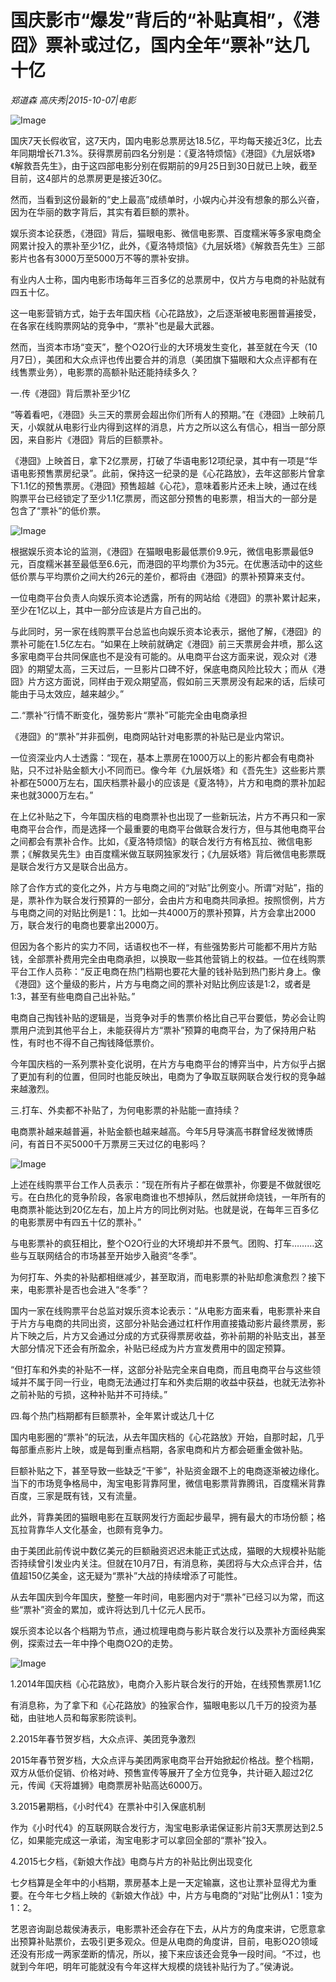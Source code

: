 # 国庆影市“爆发”背后的“补贴真相”，《港囧》票补或过亿，国内全年“票补”达几十亿

*郑道森 高庆秀|2015-10-07|电影*

![Image](http://static.ylzbl.com/uploads/ueditor/php/upload/image/20171026/1509005432963489.jpeg)

国庆7天长假收官，这7天内，国内电影总票房达18.5亿，平均每天接近3亿，比去年同期增长71.3%。获得票房前四名分别是：《夏洛特烦恼》《港囧》《九层妖塔》《解救吾先生》，由于这四部电影分别在假期前的9月25日到30日就已上映，截至目前，这4部片的总票房更是接近30亿。

然而，当看到这份最新的“史上最高”成绩单时，小娱内心并没有想象的那么兴奋，因为在华丽的数字背后，其实有着巨额的票补。

娱乐资本论获悉，《港囧》背后，猫眼电影、微信电影票、百度糯米等多家电商全网累计投入的票补至少1亿，此外，《夏洛特烦恼》《九层妖塔》《解救吾先生》三部影片也各有3000万至5000万不等的票补安排。

有业内人士称，国内电影市场每年三百多亿的总票房中，仅片方与电商的补贴就有四五十亿。

这一电影营销方式，始于去年国庆档《心花路放》，之后逐渐被电影圈普遍接受，在各家在线购票网站的竞争中，“票补”也是最大武器。

然而，当资本市场“变天”，整个O2O行业的大环境发生变化，甚至就在今天（10月7日），美团和大众点评也传出要合并的消息（美团旗下猫眼和大众点评都有在线售票业务），电影票的高额补贴还能持续多久？

一.传《港囧》背后票补至少1亿

“等着看吧，《港囧》头三天的票房会超出你们所有人的预期。”在《港囧》上映前几天，小娱就从电影行业内得到这样的消息，片方之所以这么有信心，相当一部分原因，来自影片《港囧》背后的巨额票补。

《港囧》上映首日，拿下2亿票房，打破了华语电影12项纪录，其中有一项是“华语电影预售票房纪录”。此前，保持这一纪录的是《心花路放》，去年这部影片曾拿下1.1亿的预售票房。《港囧》预售超越《心花》，意味着影片还未上映，通过在线购票平台已经锁定了至少1.1亿票房，而这部分预售的电影票，相当大的一部分是包含了“票补”的低价票。

![Image](http://si1.go2yd.com/get-image/0HlaZjV1d0S)

根据娱乐资本论的监测，《港囧》在猫眼电影最低票价9.9元，微信电影票最低9元，百度糯米甚至最低至6.6元，而港囧的平均票价为35元。在优惠活动中的这些低价票与平均票价之间大约26元的差价，都将由《港囧》的票补预算来支付。

一位电商平台负责人向娱乐资本论透露，所有的网站给《港囧》的票补累计起来，至少在1亿以上，其中一部分应该是片方自己出的。

与此同时，另一家在线购票平台总监也向娱乐资本论表示，据他了解，《港囧》的票补可能在1.5亿左右。“如果在上映前就确定《港囧》前三天票房会井喷，那么这多家电商平台共同保底也不是没有可能的。从电商平台这方面来说，观众对《港囧》的期望太高，三天过后，一旦影片口碑不好，保底电商风险比较大；而从《港囧》片方这方面说，同样由于观众期望高，假如前三天票房没有起来的话，后续可能由于马太效应，越来越少。”

二.“票补”行情不断变化，强势影片“票补”可能完全由电商承担

《港囧》的“票补”并非孤例，电商网站针对电影票的补贴已是业内常识。

一位资深业内人士透露：“现在，基本上票房在1000万以上的影片都会有电商补贴，只不过补贴金额大小不同而已。像今年《九层妖塔》和《吾先生》这些影片票补都在5000万左右，国庆档票补最小的应该是《夏洛特》，片方和电商的票补加起来也就3000万左右。”

在上亿补贴之下，今年国庆档的电商票补也出现了一些新玩法，片方不再只和一家电商平台合作，而是选择一个最重要的电商平台做联合发行方，但与其他电商平台之间都会有票补合作。比如，《夏洛特烦恼》的联合发行方有格瓦拉、微信电影票；《解救吴先生》由百度糯米做互联网独家发行；《九层妖塔》背后微信电影票既是联合发行方又是联合出品方。

除了合作方式的变化之外，片方与电商之间的“对贴”比例变小。所谓“对贴”，指的是，票补作为联合发行预算的一部分，会由片方和电商共同承担。按照惯例，片方与电商之间的对贴比例是1：1。比如一共4000万的票补预算，片方会拿出2000万，联合发行的电商也要拿出2000万。

但因为各个影片的实力不同，话语权也不一样，有些强势影片可能都不用片方贴钱，全部票补费用完全由电商承担，以换取一些其他营销上的权益。一位在线购票平台工作人员称：“反正电商在热门档期也要花大量的钱补贴到热门影片身上。像《港囧》这个量级的影片，片方与电商之间的票补对贴比例应该是1:2，或者是1:3，甚至有些电商自己出补贴。”

电商自己掏钱补贴的逻辑是，当竞争对手的售票价格比自己平台要低，势必会让购票用户流到其他平台上，未能获得片方“票补”预算的电商平台，为了保持用户粘性，有时也不得不自己掏钱降低票价。

今年国庆档的一系列票补变化说明，在片方与电商平台的博弈当中，片方似乎占据了更加有利的位置，但同时也能反映出，电商为了争取互联网联合发行权的竞争越来越激烈。

三.打车、外卖都不补贴了，为何电影票的补贴能一直持续？

电商票补越来越普遍，补贴金额也越来越高。今年5月导演高书群曾经发微博质问，有首日不买5000千万票房三天过亿的电影吗？

![Image](http://si1.go2yd.com/get-image/0HlaZgvDbZA)

上述在线购票平台工作人员表示：“现在所有片子都在做票补，你要是不做就很吃亏。在白热化的竞争阶段，各家电商谁也不想掉队，然后就拼命烧钱，一年所有的电商票补能达到20亿左右，加上片方的同比例对贴。也就是说，在每年三百多亿的电影票房中有四五十亿的票补。”

与电影票补的疯狂相比，整个O2O行业的大环境却并不景气。团购、打车………这些与互联网结合的市场甚至开始步入融资“冬季”。

为何打车、外卖的补贴都相继减少，甚至取消，而电影票的补贴却愈演愈烈？接下来，电影票补是否也会进入“冬季”？

国内一家在线购票平台总监对娱乐资本论表示：“从电影方面来看，电影票补来自于片方与电商的共同出资，这部分补贴会通过杠杆作用直接撬动影片最终票房，影片下映之后，片方又会通过分成的方式获得票房收益，弥补前期的补贴支出，甚至大部分情况下还会有所盈余，补贴已经成为片方宣发费用中的固定预算。

“但打车和外卖的补贴不一样，这部分补贴完全来自电商，而且电商平台与这些领域并不属于同一行业，电商无法通过打车和外卖后期的收益中获益，也就无法弥补之前补贴的亏损，这种补贴并不可持续。”

四.每个热门档期都有巨额票补，全年累计或达几十亿

国内电影圈的“票补”的玩法，从去年国庆档的《心花路放》开始，自那时起，几乎每部重点影片上映，或是每到重点档期，各家电商和片方都会砸重金做补贴。

巨额补贴之下，甚至导致一些缺乏“干爹”，补贴资金跟不上的电商逐渐被边缘化。当下的市场竞争格局中，淘宝电影背靠阿里，微信电影票背靠腾讯，百度糯米背靠百度，三家是既有钱，又有流量。

此外，背靠美团的猫眼电影在互联网发行方面起步最早，拥有最大的市场份额；格瓦拉背靠华人文化基金，也颇有竞争力。

由于美团此前传说中数亿美元的巨额融资迟迟未能正式达成，猫眼的大规模补贴能否持续曾引发业内关注。但就在10月7日，有消息称，美团将与大众点评合并，估值超150亿美金，这无疑为“票补”大战的持续增添了可能性。

从去年国庆到今年国庆，整整一年时间，电影圈内对于“票补”已经习以为常，而这些“票补”资金的累加，或许将达到几十亿元人民币。

娱乐资本论以各个档期为节点，通过梳理电商与影片联合发行以及票补方面经典案例，探索过去一年中挣个电商O2O的走势。

![Image](http://static.ylzbl.com/uploads/ueditor/php/upload/image/20171026/1509005384357039.jpeg)

1.2014年国庆档《心花路放》，电商介入影片联合发行的开始，在线预售票房1.1亿

有消息称，为了拿下和《心花路放》的独家合作，猫眼电影以几千万的投资为基础，由驻地人员和每家影院谈判。

2.2015年春节贺岁档，大众点评、美团竞争激烈

2015年春节贺岁档，大众点评与美团两家电商平台开始掀起价格战。整个档期，双方从低价促销、价格对峙、预售宣传等展开了全方位竞争，共计砸入超过2亿元，传闻《天将雄狮》电商票房补贴高达6000万。

3.2015暑期档，《小时代4》在票补中引入保底机制

作为《小时代4》的互联网联合发行方，淘宝电影承诺保证影片前3天票房达到2.5亿，如果能完成这一承诺，淘宝电影才可以拿回全部的“票补”投入。

4.2015七夕档，《新娘大作战》电商与片方的补贴比例出现变化

七夕档算是全年中的小档期，票房基本上是一天定输赢，这也让票补显得尤为重要。在今年七夕档上映的《新娘大作战》中，片方与电商的“对贴”比例从1：1变为1：2。

艺恩咨询副总裁侯涛表示，电影票补还会存在下去，从片方的角度来讲，它愿意拿出预算补贴票价，去吸引更多观众。但是从电商的角度讲，目前，电影O2O领域还没有形成一两家垄断的情况，所以，接下来应该还会竞争一段时间。“不过，也就到今年吧，明年可能就没有今年这样大规模的烧钱补贴行为了。”侯涛说。

